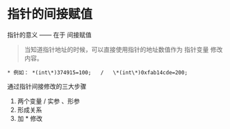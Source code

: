 # 指针的间接赋值

指针的意义 ——  在于 间接赋值

>当知道指针地址的时候，可以直接使用指针的地址数值作为 指针变量 修改内容。

    * 例如： *(int\*)374915=100;   /   \*(int\*)0xfab14cde=200;
    

通过指针间接修改的三大步骤
1. 两个变量   /  实参 、形参
2. 形成关系
3. 加 * 修改
